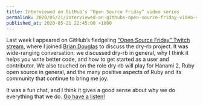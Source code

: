 ```yaml
---
title: Interviewed on GitHub’s “Open Source Friday” video series
permalink: 2020/05/21/interviewed-on-githubs-open-source-friday-video-series
published_at: 2020-05-21 22:45:00 +1000
---
```


Last week I appeared on GitHub’s fledgeling [“Open Source Friday” Twitch stream][video], where I joined [Brian Douglas](https://twitter.com/bdougieYO) to discuss the dry-rb project. It was wide-ranging conversation: we discussed dry-rb in general, why I think it helps you write better code, and how to get started as a user and contributor. We also touched on the role dry-rb will play for Hanami 2, Ruby open source in general, and the many positive aspects of Ruby and its community that continue to bring me joy.

It was a fun chat, and I think it gives a good sense about why we do everything that we do. [Go have a listen!][video]

[video]: https://www.twitch.tv/videos/621484153
